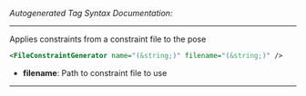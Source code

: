 _Autogenerated Tag Syntax Documentation:_

---
Applies constraints from a constraint file to the pose

```xml
<FileConstraintGenerator name="(&string;)" filename="(&string;)" />
```

-   **filename**: Path to constraint file to use

---
